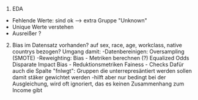 1. EDA
 - Fehlende Werte: sind ok --> extra Gruppe "Unknown"
 - Unique Werte verstehen
 - Ausreißer ?

2. Bias im Datensatz vorhanden? auf sex, race, age, workclass, native countrys bezogen? 
Umgang damit: 
    -Datenbereinigen: Oversampling (SMOTE)
    -Reweighting:
        Bias - Metriken berechnen (?)
            Equalized Odds
            Disparate Impact
        Bias - Reduktionsmetriken
        Fainess - Checks
Dafür auch die Spalte "fnlwgt": Gruppen die unterrepresäntiert werden sollen damit stäker gewichtet werden
    -hilft aber nur bedingt bei der Ausgleichung, wird oft ignoriert, das es keinen Zusammenhang zum Income gibt